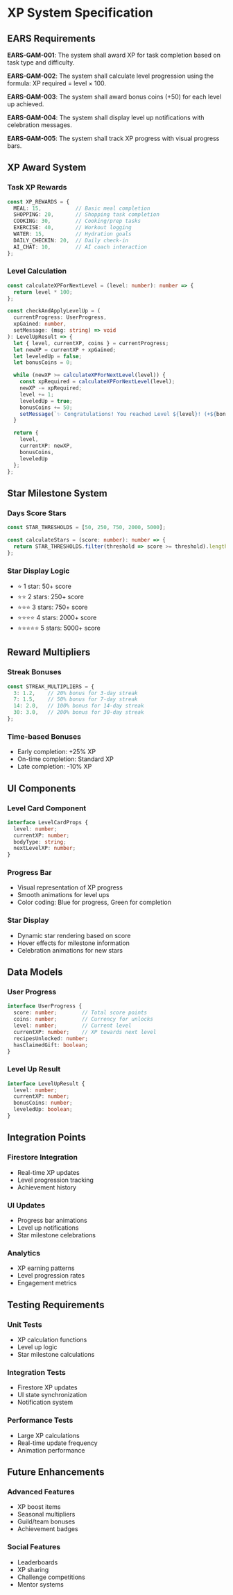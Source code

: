 # XP System Specification

## EARS Requirements

**EARS-GAM-001**: The system shall award XP for task completion based on task type and difficulty.

**EARS-GAM-002**: The system shall calculate level progression using the formula: XP required = level × 100.

**EARS-GAM-003**: The system shall award bonus coins (+50) for each level up achieved.

**EARS-GAM-004**: The system shall display level up notifications with celebration messages.

**EARS-GAM-005**: The system shall track XP progress with visual progress bars.

## XP Award System

### Task XP Rewards
```typescript
const XP_REWARDS = {
  MEAL: 15,           // Basic meal completion
  SHOPPING: 20,       // Shopping task completion
  COOKING: 30,        // Cooking/prep tasks
  EXERCISE: 40,       // Workout logging
  WATER: 15,          // Hydration goals
  DAILY_CHECKIN: 20,  // Daily check-in
  AI_CHAT: 10,        // AI coach interaction
};
```

### Level Calculation
```typescript
const calculateXPForNextLevel = (level: number): number => {
  return level * 100;
};

const checkAndApplyLevelUp = (
  currentProgress: UserProgress,
  xpGained: number,
  setMessage: (msg: string) => void
): LevelUpResult => {
  let { level, currentXP, coins } = currentProgress;
  let newXP = currentXP + xpGained;
  let leveledUp = false;
  let bonusCoins = 0;

  while (newXP >= calculateXPForNextLevel(level)) {
    const xpRequired = calculateXPForNextLevel(level);
    newXP -= xpRequired;
    level += 1;
    leveledUp = true;
    bonusCoins += 50;
    setMessage(`✨ Congratulations! You reached Level ${level}! (+${bonusCoins} Bonus Coins!)`);
  }

  return {
    level,
    currentXP: newXP,
    bonusCoins,
    leveledUp
  };
};
```

## Star Milestone System

### Days Score Stars
```typescript
const STAR_THRESHOLDS = [50, 250, 750, 2000, 5000];

const calculateStars = (score: number): number => {
  return STAR_THRESHOLDS.filter(threshold => score >= threshold).length;
};
```

### Star Display Logic
- ⭐ 1 star: 50+ score
- ⭐⭐ 2 stars: 250+ score  
- ⭐⭐⭐ 3 stars: 750+ score
- ⭐⭐⭐⭐ 4 stars: 2000+ score
- ⭐⭐⭐⭐⭐ 5 stars: 5000+ score

## Reward Multipliers

### Streak Bonuses
```typescript
const STREAK_MULTIPLIERS = {
  3: 1.2,    // 20% bonus for 3-day streak
  7: 1.5,    // 50% bonus for 7-day streak
  14: 2.0,   // 100% bonus for 14-day streak
  30: 3.0,   // 200% bonus for 30-day streak
};
```

### Time-based Bonuses
- Early completion: +25% XP
- On-time completion: Standard XP
- Late completion: -10% XP

## UI Components

### Level Card Component
```typescript
interface LevelCardProps {
  level: number;
  currentXP: number;
  bodyType: string;
  nextLevelXP: number;
}
```

### Progress Bar
- Visual representation of XP progress
- Smooth animations for level ups
- Color coding: Blue for progress, Green for completion

### Star Display
- Dynamic star rendering based on score
- Hover effects for milestone information
- Celebration animations for new stars

## Data Models

### User Progress
```typescript
interface UserProgress {
  score: number;        // Total score points
  coins: number;        // Currency for unlocks
  level: number;        // Current level
  currentXP: number;    // XP towards next level
  recipesUnlocked: number;
  hasClaimedGift: boolean;
}
```

### Level Up Result
```typescript
interface LevelUpResult {
  level: number;
  currentXP: number;
  bonusCoins: number;
  leveledUp: boolean;
}
```

## Integration Points

### Firestore Integration
- Real-time XP updates
- Level progression tracking
- Achievement history

### UI Updates
- Progress bar animations
- Level up notifications
- Star milestone celebrations

### Analytics
- XP earning patterns
- Level progression rates
- Engagement metrics

## Testing Requirements

### Unit Tests
- XP calculation functions
- Level up logic
- Star milestone calculations

### Integration Tests
- Firestore XP updates
- UI state synchronization
- Notification system

### Performance Tests
- Large XP calculations
- Real-time update frequency
- Animation performance

## Future Enhancements

### Advanced Features
- XP boost items
- Seasonal multipliers
- Guild/team bonuses
- Achievement badges

### Social Features
- Leaderboards
- XP sharing
- Challenge competitions
- Mentor systems
